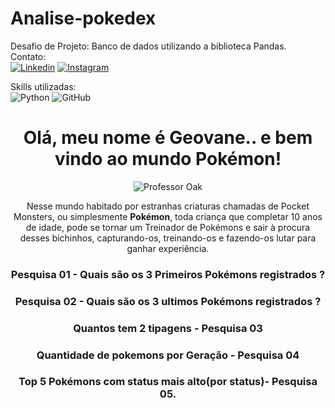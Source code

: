 # Analise-pokedex
Desafio de Projeto: Banco de dados utilizando a biblioteca Pandas.</br>
Contato:</br>
[![Linkedin](https://img.shields.io/badge/LinkedIn-0077B5?style=for-the-badge&logo=linkedin&logoColor=white)](https://www.linkedin.com/in/geovane-dos-santos-900b84221/)
[![Instagram](https://img.shields.io/badge/Instagram-E4405F?style=for-the-badge&logo=instagram&logoColor=white)](https://www.instagram.com/geovane.dos.santos/)

Skills utilizadas:</br>
![Python](https://img.shields.io/badge/Python-3776AB?style=for-the-badge&logo=python&logoColor=white)
![GitHub](https://img.shields.io/badge/GIT-E44C30?style=for-the-badge&logo=git&logoColor=white)

<div align="center">
  <h1>Olá, meu nome é Geovane.. e bem vindo ao mundo Pokémon!</h1>
  <div align= "center">
  <img src="https://user-images.githubusercontent.com/19601448/192146002-8c41d03d-dd42-48f9-b5af-f478fe1d083a.png" alt ="Professor Oak">
  <div>
  
 
<p>Nesse mundo habitado por estranhas criaturas chamadas de Pocket Monsters, ou simplesmente <strong>Pokémon</strong>, toda criança que completar 10 anos de idade, pode se tornar um Treinador de Pokémons e sair à procura desses bichinhos, capturando-os, treinando-os e fazendo-os lutar para ganhar experiência.</p>
  
 <p>
   
   
  ### Pesquisa 01 - Quais são os 3 Primeiros Pokémons registrados ?
    
  ### Pesquisa 02 -  Quais são os 3 ultimos Pokémons registrados ?
    
  ### Quantos tem 2 tipagens - Pesquisa 03
    
  ### Quantidade de pokemons por Geração - Pesquisa 04 
    
  ### Top 5 Pokémons com status mais alto(por status)- Pesquisa 05.
    
<div>
